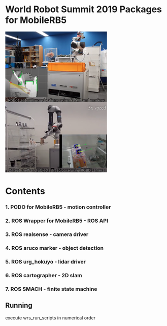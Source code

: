 # World Robot Summit 2019 Packages for MobileRB5

<a alt="indoor navigation" href="https://www.youtube.com/watch?v=6xdlTAI88cQ"><img src="/images/wrs_slam.png" align="left" width="320" ></a>
<a alt="indoor navigation"><img src="/images/marker_Wrs.png" width="320" ></a>


# Contents
### 1. PODO for MobileRB5 - motion controller
### 2. ROS Wrapper for MobileRB5 - ROS API
### 3. ROS realsense - camera driver
### 4. ROS aruco marker - object detection
### 5. ROS urg_hokuyo - lidar driver
### 6. ROS cartographer - 2D slam
### 7. ROS SMACH - finite state machine

## Running

execute wrs_run_scripts in numerical order
